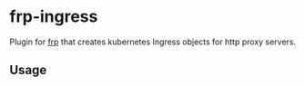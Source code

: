 # frp-ingress

Plugin for [frp](https://github.com/fatedier/frp) that creates kubernetes Ingress objects for http proxy servers.

## Usage
